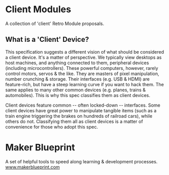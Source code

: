Client Modules
==============
A collection of 'client' Retro Module proposals.

What is a 'Client' Device?
--------------------------
This specification suggests a different vision of what should be considered a
client device.
It's a matter of perspective. We typically view desktops as host machines, and
anything connected to them, peripheral devices (including microcontrollers).
These powerful computers, however, rarely control motors, servos & the like.
They are masters of pixel manipulation, number crunching & storage. Their
interfaces (e.g. USB & HDMI) are feature-rich, but have a steep learning curve
if you want to hack them. The same applies to many other common devices
(e.g. planes, trains & automobiles). This is why this spec classifies them as
client devices.

Client devices feature common -- often locked-down -- interfaces. Some client
devices have great power to manipulate tangible items (such as a train engine
triggering the brakes on hundreds of railroad cars), while others do not.
Classifying them all as client devices is a matter of convenience for those who
adopt this spec.

Maker Blueprint
===============
A set of helpful tools to speed along learning & development processes.
www.makerblueprint.com
